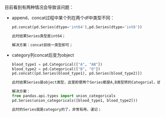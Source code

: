 目前看到有两种情况会导致该问题：
- append、concat过程中某个列在两个df中类型不同：
    ```python
    pd.concat(pd.Series(dtype='int64'),pd.Series(dtype='int8'))
    
    此时结果Series类型是int64；
    
    解决方案：concat前统一类型即可；
    ```
- category列concat后变为object
    ```python
    blood_type1 = pd.Categorical(["A", "AB"]) 
    blood_type2 = pd.Categorical(["B", "O"]) 
    pd.concat([pd.Series(blood_type1), pd.Series(blood_type2)])
    
    此时结果Series是object类型，这里即便两个Series都是A,B类型转的Categorial，结果也是一样的；
    
    解决方案：
    from pandas.api.types import union_categoricals
    pd.Series(union_categoricals([blood_type1, blood_type2]))
    
    此时的Series就是category的了，非常有用，谨记；
    ```
